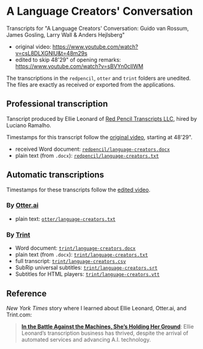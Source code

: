 # A Language Creators' Conversation

Transcripts for "A Language Creators' Conversation: Guido van Rossum, James Gosling, Larry Wall &amp; Anders Hejlsberg"

* original video: https://www.youtube.com/watch?v=csL8DLXGNlU&t=48m29s
* edited to skip 48'29" of opening remarks: https://www.youtube.com/watch?v=sBVYn0cIlWM

The transcriptions in the `redpencil`, `otter` and `trint` folders are unedited.
The files are exactly as received or exported from the applications.


## Professional transcription

Tanscript produced by Ellie Leonard of
[Red Pencil Transcripts LLC](http://www.redpenciltranscripts.com/),
hired by Luciano Ramalho.

Timestamps for this transcript follow the [original video](https://www.youtube.com/watch?v=csL8DLXGNlU&t=48m29s), starting at 48'29".

* received Word document: [`redpencil/language-creators.docx`](https://github.com/standupdev/language-creators/blob/master/redpencil/language-creators.docx)
* plain text (from `.docx`): [`redpencil/language-creators.txt`](https://github.com/standupdev/language-creators/blob/master/redpencil/language-creators.txt)


## Automatic transcriptions

Timestamps for these transcripts follow the [edited video](https://www.youtube.com/watch?v=sBVYn0cIlWM).

### By [Otter.ai](https://otter.ai/)

* plain text: [`otter/language-creators.txt`](https://github.com/standupdev/language-creators/blob/master/otter/language-creators.txt)

### By [Trint](https://trint.com/)

* Word document: [`trint/language-creators.docx`](https://github.com/standupdev/language-creators/blob/master/trint/language-creators.docx)
* plain text (from `.docx`): [`trint/language-creators.txt`](https://github.com/standupdev/language-creators/blob/master/trint/language-creators.txt)
* full transcript: [`trint/language-creators.csv`](https://github.com/standupdev/language-creators/blob/master/trint/language-creators.csv)
* SubRip universal subtitles: [`trint/language-creators.srt`](https://github.com/standupdev/language-creators/blob/master/trint/language-creators.srt)
* Subtitles for HTML players: [`trint/language-creators.vtt`](https://github.com/standupdev/language-creators/blob/master/trint/language-creators.vtt)


## Reference




_New York Times_ story where I learned about Ellie Leonard, Otter.ai, and Trint.com:

> [**In the Battle Against the Machines, She’s Holding Her Ground**](https://www.nytimes.com/2020/04/08/technology/ai-transcription-human-services.html): Ellie Leonard’s transcription business has thrived, despite the arrival of automated services and advancing A.I. technology.
